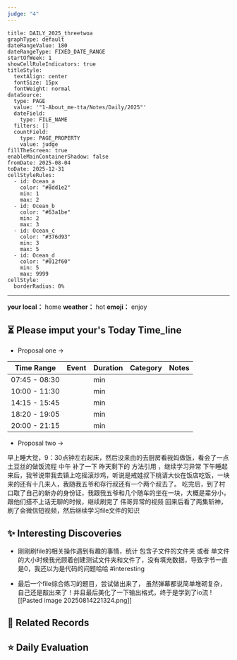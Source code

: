 ```yaml
---
judge: "4"
---
```

```contributionGraph
title: DAILY_2025_threetwoa
graphType: default
dateRangeValue: 180
dateRangeType: FIXED_DATE_RANGE
startOfWeek: 1
showCellRuleIndicators: true
titleStyle:
  textAlign: center
  fontSize: 15px
  fontWeight: normal
dataSource:
  type: PAGE
  value: '"1-About_me-tta/Notes/Daily/2025"'
  dateField:
    type: FILE_NAME
  filters: []
  countField:
    type: PAGE_PROPERTY
    value: judge
fillTheScreen: true
enableMainContainerShadow: false
fromDate: 2025-08-04
toDate: 2025-12-31
cellStyleRules:
  - id: Ocean_a
    color: "#8dd1e2"
    min: 1
    max: 2
  - id: Ocean_b
    color: "#63a1be"
    min: 2
    max: 3
  - id: Ocean_c
    color: "#376d93"
    min: 3
    max: 5
  - id: Ocean_d
    color: "#012f60"
    min: 5
    max: 9999
cellStyle:
  borderRadius: 0%

```
---


**your local：** home
**weather：**  hot
**emoji：**   enjoy




## ⏳  Please imput your's Today Time_line
- Proposal one -> 

| Time Range    | Event | Duration | Category | Notes |
| ------------- | ----- | -------- | -------- | ----- |
| 07:45 - 08:30 |       | min      |          |       |
| 10:00 - 11:30 |       | min      |          |       |
| 14:15 - 15:45 |       | min      |          |       |
| 18:20 - 19:05 |       | min      |          |       |
| 20:00 - 21:15 |       | min      |          |       |
- Proposal two -> 

早上睡大觉，9：30点钟左右起床，然后没来由的去厨房看我妈做饭，看会了一点土豆丝的做饭流程
中午 补了一下 昨天剩下的 方法引用 ，继续学习异常
下午睡起来后，我爷说带我去镇上吃摇滚炒鸡，听说是戒娃叔下桃请大伙在饭店吃饭，一块来的还有十几来人，我随我五爷和存行叔还有一个两个叔去了。
吃完后，到了村口取了自己的新办的身份证，我跟我五爷和几个随车的坐在一块，大概是辈分小，跟他们搭不上话无聊的时候，继续刷完了 伟哥异常的视频
回来后看了两集斩神，刷了会微信短视频，然后继续学习file文件的知识

## ✨ Interesting Discoveries
- 刚刚刷file的相关操作遇到有趣的事情，统计 包含子文件的文件夹 或者 单文件 的大小时候我光顾着创建测试文件夹和文件了，没有填充数据，导致字节一直是0，我还以为是代码的问题哈哈 #interesting

- 最后一个file综合练习的题目，尝试做出来了， 虽然弹幕都说简单堆砌复杂，自己还是敲出来了！并且最后美化了一下输出格式，终于是学到了io流
![[Pasted image 20250814221324.png]]

## 🔗 Related Records





## ⭐ Daily Evaluation  



















